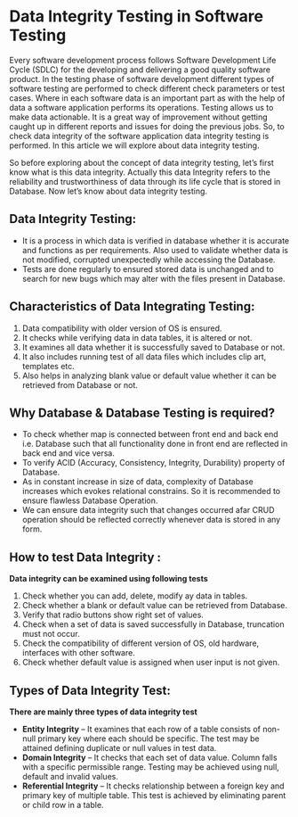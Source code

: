 # Data Integrity Testing in Software Testing

Every software development process follows Software Development Life Cycle (SDLC) for the developing and delivering a good quality software product. In the testing phase of software development different types of software testing are performed to check different check parameters or test cases. Where in each software data is an important part as with the help of data a software application performs its operations. Testing allows us to make data actionable. It is a great way of improvement without getting caught up in different reports and issues for doing the previous jobs. So, to check data integrity of the software application data integrity testing is performed. In this article we will explore about data integrity testing.

So before exploring about the concept of data integrity testing, let’s first know what is this data integrity. Actually this data Integrity refers to the reliability and trustworthiness of data through its life cycle that is stored in Database. Now let’s know about data integrity testing.

## Data Integrity Testing:

- It is a process in which data is verified in database whether it is accurate and functions as per requirements. Also used to validate whether data is not modified, corrupted unexpectedly while accessing the Database.
- Tests are done regularly to ensured stored data is unchanged and to search for new bugs which may alter with the files present in Database.

## Characteristics of Data Integrating Testing:

1. Data compatibility with older version of OS is ensured.
2. It checks while verifying data in data tables, it is altered or not.
3. It examines all data whether it is successfully saved to Database or not.
4. It also includes running test of all data files which includes clip art, templates etc.
5. Also helps in analyzing blank value or default value whether it can be retrieved from Database or not.

## Why Database & Database Testing is required?

- To check whether map is connected between front end and back end i.e. Database such that all functionality done in front end are reflected in back end and vice versa.
- To verify ACID (Accuracy, Consistency, Integrity, Durability) property of Database.
- As in constant increase in size of data, complexity of Database increases which evokes relational constrains. So it is recommended to ensure flawless Database Operation.
- We can ensure data integrity such that changes occurred afar CRUD operation should be reflected correctly whenever data is stored in any form.

## How to test Data Integrity :

**Data integrity can be examined using following tests**

1. Check whether you can add, delete, modify ay data in tables.
2. Check whether a blank or default value can be retrieved from Database.
3. Verify that radio buttons show right set of values.
4. Check when a set of data is saved successfully in Database, truncation must not occur.
5. Check the compatibility of different version of OS, old hardware, interfaces with other software.
6. Check whether default value is assigned when user input is not given.

## Types of Data Integrity Test:
**There are mainly three types of data integrity test**

- **Entity Integrity** –
It examines that each row of a table consists of non-null primary key where each should be specific. The test may be attained defining duplicate or null values in test data.
- **Domain Integrity** –
It checks that each set of data value. Column falls with a specific permissible range. Testing may be achieved using null, default and invalid values.
- **Referential Integrity** –
It checks relationship between a foreign key and primary key of multiple table. This test is achieved by eliminating parent or child row in a table.
